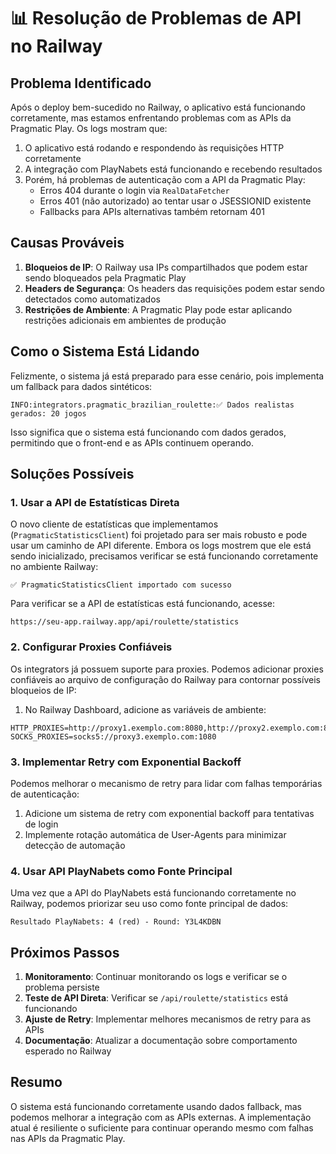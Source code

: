 # 📊 Resolução de Problemas de API no Railway

## Problema Identificado

Após o deploy bem-sucedido no Railway, o aplicativo está funcionando corretamente, mas estamos enfrentando problemas com as APIs da Pragmatic Play. Os logs mostram que:

1. O aplicativo está rodando e respondendo às requisições HTTP corretamente
2. A integração com PlayNabets está funcionando e recebendo resultados
3. Porém, há problemas de autenticação com a API da Pragmatic Play:
   - Erros 404 durante o login via `RealDataFetcher`
   - Erros 401 (não autorizado) ao tentar usar o JSESSIONID existente
   - Fallbacks para APIs alternativas também retornam 401

## Causas Prováveis

1. **Bloqueios de IP**: O Railway usa IPs compartilhados que podem estar sendo bloqueados pela Pragmatic Play
2. **Headers de Segurança**: Os headers das requisições podem estar sendo detectados como automatizados
3. **Restrições de Ambiente**: A Pragmatic Play pode estar aplicando restrições adicionais em ambientes de produção

## Como o Sistema Está Lidando

Felizmente, o sistema já está preparado para esse cenário, pois implementa um fallback para dados sintéticos:

```
INFO:integrators.pragmatic_brazilian_roulette:✅ Dados realistas gerados: 20 jogos
```

Isso significa que o sistema está funcionando com dados gerados, permitindo que o front-end e as APIs continuem operando.

## Soluções Possíveis

### 1. Usar a API de Estatísticas Direta

O novo cliente de estatísticas que implementamos (`PragmaticStatisticsClient`) foi projetado para ser mais robusto e pode usar um caminho de API diferente. Embora os logs mostrem que ele está sendo inicializado, precisamos verificar se está funcionando corretamente no ambiente Railway:

```
✅ PragmaticStatisticsClient importado com sucesso
```

Para verificar se a API de estatísticas está funcionando, acesse:
```
https://seu-app.railway.app/api/roulette/statistics
```

### 2. Configurar Proxies Confiáveis

Os integrators já possuem suporte para proxies. Podemos adicionar proxies confiáveis ao arquivo de configuração do Railway para contornar possíveis bloqueios de IP:

1. No Railway Dashboard, adicione as variáveis de ambiente:
```
HTTP_PROXIES=http://proxy1.exemplo.com:8080,http://proxy2.exemplo.com:8080
SOCKS_PROXIES=socks5://proxy3.exemplo.com:1080
```

### 3. Implementar Retry com Exponential Backoff

Podemos melhorar o mecanismo de retry para lidar com falhas temporárias de autenticação:

1. Adicione um sistema de retry com exponential backoff para tentativas de login
2. Implemente rotação automática de User-Agents para minimizar detecção de automação

### 4. Usar API PlayNabets como Fonte Principal

Uma vez que a API do PlayNabets está funcionando corretamente no Railway, podemos priorizar seu uso como fonte principal de dados:

```
Resultado PlayNabets: 4 (red) - Round: Y3L4KDBN
```

## Próximos Passos

1. **Monitoramento**: Continuar monitorando os logs e verificar se o problema persiste
2. **Teste de API Direta**: Verificar se `/api/roulette/statistics` está funcionando
3. **Ajuste de Retry**: Implementar melhores mecanismos de retry para as APIs
4. **Documentação**: Atualizar a documentação sobre comportamento esperado no Railway

## Resumo

O sistema está funcionando corretamente usando dados fallback, mas podemos melhorar a integração com as APIs externas. A implementação atual é resiliente o suficiente para continuar operando mesmo com falhas nas APIs da Pragmatic Play.